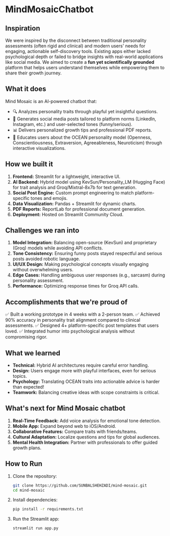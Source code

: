 # MindMosaicChatbot

## Inspiration
We were inspired by the disconnect between traditional personality assessments (often rigid and clinical) and modern users' needs for engaging, actionable self-discovery tools. Existing apps either lacked psychological depth or failed to bridge insights with real-world applications like social media. We aimed to create a **fun yet scientifically grounded** platform that helps users understand themselves while empowering them to share their growth journey.

## What it does
Mind Mosaic is an AI-powered chatbot that:

- 🔍 Analyzes personality traits through playful yet insightful questions.
- 📱 Generates social media posts tailored to platform norms (LinkedIn, Instagram, etc.) and user-selected tones (funny/serious).
- 📊 Delivers personalized growth tips and professional PDF reports.
- 🎯 Educates users about the OCEAN personality model (Openness, Conscientiousness, Extraversion, Agreeableness, Neuroticism) through interactive visualizations.

## How we built it
1. **Frontend:** Streamlit for a lightweight, interactive UI.
2. **AI Backend:** Hybrid model using KevSun/Personality_LM (Hugging Face) for trait analysis and Groq/Mixtral-8x7b for text generation.
3. **Social Post Engine:** Custom prompt engineering to match platform-specific tones and emojis.
4. **Data Visualization:** Pandas + Streamlit for dynamic charts.
5. **PDF Reports:** ReportLab for professional document generation.
6. **Deployment:** Hosted on Streamlit Community Cloud.

## Challenges we ran into
1. **Model Integration:** Balancing open-source (KevSun) and proprietary (Groq) models while avoiding API conflicts.
2. **Tone Consistency:** Ensuring funny posts stayed respectful and serious posts avoided robotic language.
3. **UI/UX Design:** Making psychological concepts visually engaging without overwhelming users.
4. **Edge Cases:** Handling ambiguous user responses (e.g., sarcasm) during personality assessment.
5. **Performance:** Optimizing response times for Groq API calls.

## Accomplishments that we're proud of
✅ Built a working prototype in 4 weeks with a 2-person team.
✅ Achieved 90% accuracy in personality trait alignment compared to clinical assessments.
✅ Designed 4+ platform-specific post templates that users loved.
✅ Integrated humor into psychological analysis without compromising rigor.

## What we learned
- **Technical:** Hybrid AI architectures require careful error handling.
- **Design:** Users engage more with playful interfaces, even for serious topics.
- **Psychology:** Translating OCEAN traits into actionable advice is harder than expected!
- **Teamwork:** Balancing creative ideas with scope constraints is critical.

## What's next for Mind Mosaic chatbot
1. **Real-Time Feedback:** Add voice analysis for emotional tone detection.
2. **Mobile App:** Expand beyond web to iOS/Android.
3. **Collaborative Features:** Compare traits with friends/teams.
4. **Cultural Adaptation:** Localize questions and tips for global audiences.
5. **Mental Health Integration:** Partner with professionals to offer guided growth plans.

## How to Run
1. Clone the repository:
   ```bash
   git clone https://github.com/SUNBALSHEHZADI/mind-mosaic.git
   cd mind-mosaic
   ```
2. Install dependencies:
   ```bash
   pip install -r requirements.txt
   ```
3. Run the Streamlit app:
   ```bash
   streamlit run app.py
   ```
